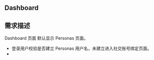 ## Dashboard

## 需求描述

Dashboard 页面 默认显示 Personas 页面。

- 登录用户校验是否建立 Personas 用户名，未建立进入社交账号绑定页面。
- 

